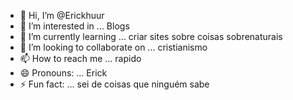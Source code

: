 - 👋 Hi, I’m @Erickhuur
- 👀 I’m interested in ... Blogs 
- 🌱 I’m currently learning ... criar sites sobre coisas sobrenaturais
- 💞️ I’m looking to collaborate on ... cristianismo
- 📫 How to reach me ... rapido
- 😄 Pronouns: ... Erick
- ⚡ Fun fact: ... sei de coisas que ninguém sabe

<!---
Erickhuur/Erickhuur is a ✨ special ✨ repository because its `README.md` (this file) appears on your GitHub profile.
You can click the Preview link to take a look at your changes.
--->
